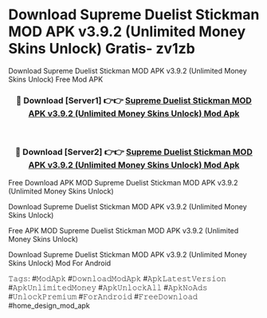 # Download Supreme Duelist Stickman MOD APK v3.9.2 (Unlimited Money Skins Unlock) Gratis- zv1zb
Download Supreme Duelist Stickman MOD APK v3.9.2 (Unlimited Money Skins Unlock) Free Mod APK

<div align="center">
<h3>🔴 Download [Server1] 👉👉 <a href="https://apk-comot.site?title=Supreme_Duelist_Stickman_MOD_APK_v3.9.2_(Unlimited_Money_Skins_Unlock)">Supreme Duelist Stickman MOD APK v3.9.2 (Unlimited Money Skins Unlock) Mod Apk</a></h3><br>

<h3>🔴 Download [Server2] 👉👉 <a href="https://apk-comot.site?title=Supreme_Duelist_Stickman_MOD_APK_v3.9.2_(Unlimited_Money_Skins_Unlock)">Supreme Duelist Stickman MOD APK v3.9.2 (Unlimited Money Skins Unlock) Mod Apk</a></h3>
</div>


Free Download APK MOD Supreme Duelist Stickman MOD APK v3.9.2 (Unlimited Money Skins Unlock)

Download Supreme Duelist Stickman MOD APK v3.9.2 (Unlimited Money Skins Unlock) 

Free APK MOD Supreme Duelist Stickman MOD APK v3.9.2 (Unlimited Money Skins Unlock) 

Download Supreme Duelist Stickman MOD APK v3.9.2 (Unlimited Money Skins Unlock) Mod For Android

𝚃𝚊𝚐𝚜: #𝙼𝚘𝚍𝙰𝚙𝚔 #𝙳𝚘𝚠𝚗𝚕𝚘𝚊𝚍𝙼𝚘𝚍𝙰𝚙𝚔 #𝙰𝚙𝚔𝙻𝚊𝚝𝚎𝚜𝚝𝚅𝚎𝚛𝚜𝚒𝚘𝚗 #𝙰𝚙𝚔𝚄𝚗𝚕𝚒𝚖𝚒𝚝𝚎𝚍𝙼𝚘𝚗𝚎𝚢 #𝙰𝚙𝚔𝚄𝚗𝚕𝚘𝚌𝚔𝙰𝚕𝚕 #𝙰𝚙𝚔𝙽𝚘𝙰𝚍𝚜 #𝚄𝚗𝚕𝚘𝚌𝚔𝙿𝚛𝚎𝚖𝚒𝚞𝚖 #𝙵𝚘𝚛𝙰𝚗𝚍𝚛𝚘𝚒𝚍 #𝙵𝚛𝚎𝚎𝙳𝚘𝚠𝚗𝚕𝚘𝚊𝚍 #home_design_mod_apk